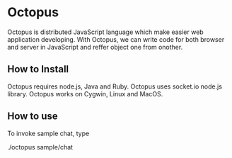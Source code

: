 # Octopus

Octopus is distributed JavaScript language which make easier web application developing. With Octopus, we can write code for both browser and server in JavaScript and reffer object one from onother.

## How to Install

Octopus requires node.js, Java and Ruby.
Octopus uses socket.io node.js library.
Octopus works on Cygwin, Linux and MacOS.

## How to use

To invoke sample chat, type

./octopus sample/chat


